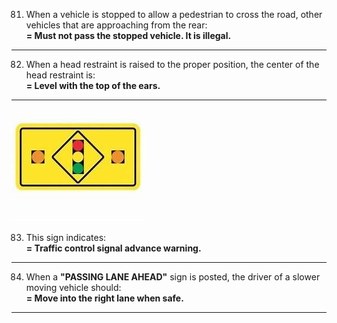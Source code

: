 81. When a  vehicle is stopped to allow a pedestrian to cross the road, other vehicles that are approaching from the rear:  
    **= Must not pass the stopped vehicle. It is illegal.**
---
82. When a head restraint is raised to the proper position, the center of the head restraint is:  
    **= Level with the top of the ears.**
---
![advance warning](https://github.com/tamunoWoks/drivers_assessment/blob/main/images/advance_warning.jfif)

83. This sign indicates:  
    **= Traffic control signal advance warning.**
---
84. When a **"PASSING LANE AHEAD"** sign is posted, the driver of a slower moving vehicle should:  
    **= Move into the right lane when safe.**
---
